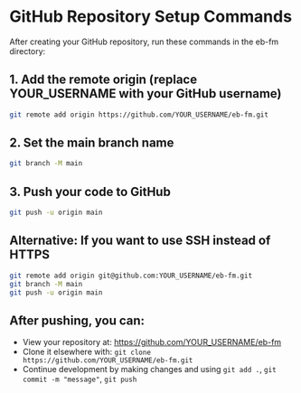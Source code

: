 # GitHub Repository Setup Commands

After creating your GitHub repository, run these commands in the eb-fm directory:

## 1. Add the remote origin (replace YOUR_USERNAME with your GitHub username)
```bash
git remote add origin https://github.com/YOUR_USERNAME/eb-fm.git
```

## 2. Set the main branch name
```bash
git branch -M main
```

## 3. Push your code to GitHub
```bash
git push -u origin main
```

## Alternative: If you want to use SSH instead of HTTPS
```bash
git remote add origin git@github.com:YOUR_USERNAME/eb-fm.git
git branch -M main
git push -u origin main
```

## After pushing, you can:
- View your repository at: https://github.com/YOUR_USERNAME/eb-fm
- Clone it elsewhere with: `git clone https://github.com/YOUR_USERNAME/eb-fm.git`
- Continue development by making changes and using `git add .`, `git commit -m "message"`, `git push`
